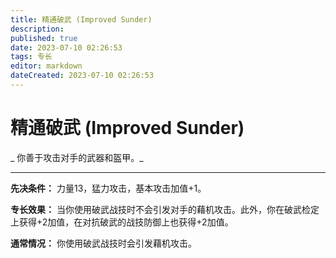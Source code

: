 ```yaml
---
title: 精通破武 (Improved Sunder)
description: 
published: true
date: 2023-07-10 02:26:53
tags: 专长
editor: markdown
dateCreated: 2023-07-10 02:26:53
---
```


# 精通破武 (Improved Sunder)

_ 你善于攻击对手的武器和盔甲。_

* * *

**先决条件：** 力量13，猛力攻击，基本攻击加值+1。

**专长效果：** 当你使用破武战技时不会引发对手的藉机攻击。此外，你在破武检定上获得+2加值，在对抗破武的战技防御上也获得+2加值。

**通常情况：** 你使用破武战技时会引发藉机攻击。

